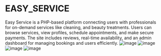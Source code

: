 # EASY_SERVICE
Easy Service is a PHP-based platform connecting users with professionals for on-demand services like cleaning, and beauty treatments. Users can browse services, view profiles, schedule appointments, and make secure payments. The site includes reviews, real-time availability, and an admin dashboard for managing bookings and users efficiently.
![image](https://github.com/user-attachments/assets/d5fd482d-85f6-4cfc-9e13-e5029e6ec9d1)
![image](https://github.com/user-attachments/assets/a1661b4e-08ef-47c9-bcd1-6f8df06f5daa)
![image](https://github.com/user-attachments/assets/9d53979a-800f-4ced-8a35-8662d2dab250)
![image](https://github.com/user-attachments/assets/7c4f9e99-4bed-4bef-b62c-7622c57bbbd2)
